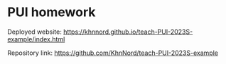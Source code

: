 # PUI homework

Deployed website: https://khnnord.github.io/teach-PUI-2023S-example/index.html

Repository link: https://github.com/KhnNord/teach-PUI-2023S-example
